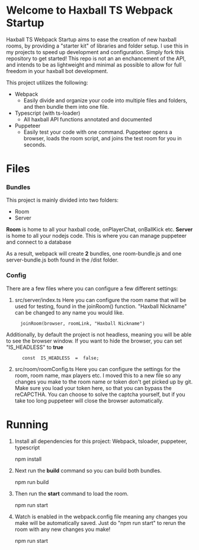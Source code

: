 # Welcome to Haxball TS Webpack Startup

Haxball TS Webpack Startup aims to ease the creation of new haxball rooms, by providing a "starter kit" of libraries and folder setup. I use this in my projects to speed up development and configuration. Simply fork this repository to get started! This repo is not an an enchancement of the API, and intends to be as lightweight and minimal as possible to allow for full freedom in your haxball bot development.

This project utilizes the following:

- Webpack
  - Easily divide and organize your code into multiple files and folders, and then bundle them into one file.
- Typescript (with ts-loader)
  - All haxball API functions annotated and documented
- Puppeteer
  - Easily test your code with one command. Puppeteer opens a browser, loads the room script, and joins the test room for you in seconds.

# Files

### Bundles

This project is mainly divided into two folders:

- Room
- Server

**Room** is home to all your haxball code, onPlayerChat, onBallKick etc.
**Server** is home to all your nodejs code. This is where you can manage puppeteer and connect to a database

As a result, webpack will create **2** bundles, one room-bundle.js and one server-bundle.js both found in the /dist folder.

### Config

There are a few files where you can configure a few different settings:

1.  src/server/index.ts
    Here you can configure the room name that will be used for testing, found in the joinRoom() function. "Haxball Nickname" can be changed to any name you would like.

          joinRoom(browser, roomLink, "Haxball Nickname")

Additionally, by default the project is not headless, meaning you will be able to see the browser window. If you want to hide the browser, you can set "IS_HEADLESS" to **true**

          const  IS_HEADLESS  =  false;

2.  src/room/roomConfig.ts
    Here you can configure the settings for the room, room name, max players etc. I moved this to a new file so any changes you make to the room name or token don't get picked up by git. Make sure you load your token here, so that you can bypass the reCAPCTHA. You can choose to solve the captcha yourself, but if you take too long puppeteer will close the browser automatically.

# Running

1. Install all dependencies for this project: Webpack, tsloader, puppeteer, typescript

   npm install

2. Next run the **build** command so you can build both bundles.

   npm run build

3. Then run the **start** command to load the room.

   npm run start

4. Watch is enabled in the webpack.config file meaning any changes you make will be automatically saved. Just do "npm run start" to rerun the room with any new changes you make!

   npm run start
